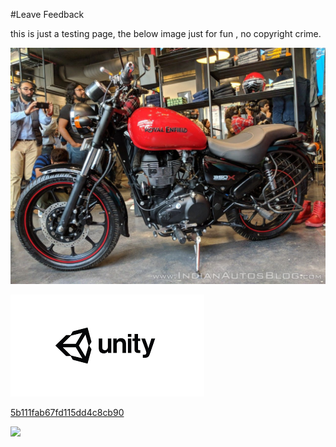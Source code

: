 #Leave Feedback

<div id="feedback-container"></div>
this is just a testing page,
the below image just for fun , no copyright crime.

![abc](Images/Enfiled_5b111faa67fd115dd4c8cb8e.jpg)

![abc](Images/DW5a963922d2f2b83b4ce3e9c6_5b111faa67fd115dd4c8cb8f.png)


[5b111fab67fd115dd4c8cb90](Examples/DW5a96364cb125ec3c70150c47_5b111fab67fd115dd4c8cb90.cs)

![](https://images.pexels.com/photos/67636/rose-blue-flower-rose-blooms-67636.jpeg)
